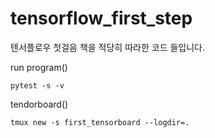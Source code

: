# tensorflow_first_step
텐서플로우 첫걸음 책을 적당히 따라한 코드 들입니다. 

run program()  
```
pytest -s -v
```

tendorboard()  
```
tmux new -s first_tensorboard --logdir=.
```
